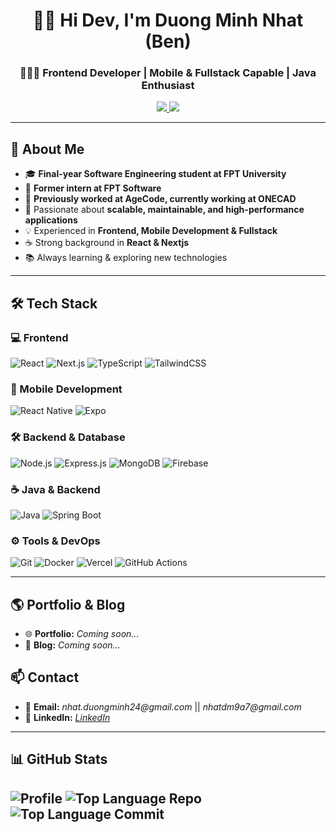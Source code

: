 <h1 align="center">  
  👋😊 Hi Dev, I'm Duong Minh Nhat (Ben)  
</h1>  

<h3 align="center">
  👨🏻‍💻 Frontend Developer | Mobile & Fullstack Capable | Java Enthusiast  
</h3>

<p align="center">
  <a href="mailto:nhat.duongminh24@gmail.com">
    <img src="https://img.shields.io/badge/Email-nhat.duongminh24%40gmail.com-red?style=flat&logo=gmail" />
  </a>
  <a href="https://github.com/BenSkye">
    <img src="https://img.shields.io/github/followers/BenSkye?label=Follow&style=social" />
  </a>
</p>

---

## 🚀 About Me  
- 🎓 **Final-year Software Engineering student at FPT University**  
- 💼 **Former intern at FPT Software**  
- 💼 **Previously worked at AgeCode, currently working at ONECAD**  
- 🔭 Passionate about **scalable, maintainable, and high-performance applications**  
- 💡 Experienced in **Frontend, Mobile Development & Fullstack**  
- ☕ Strong background in **React & Nextjs**  
- 📚 Always learning & exploring new technologies  

---

## 🛠️ Tech Stack  

### 💻 Frontend  
![React](https://img.shields.io/badge/React-20232A?style=flat&logo=react&logoColor=61DAFB)
![Next.js](https://img.shields.io/badge/Next.js-000000?style=flat&logo=next.js&logoColor=white)
![TypeScript](https://img.shields.io/badge/TypeScript-007ACC?style=flat&logo=typescript&logoColor=white)
![TailwindCSS](https://img.shields.io/badge/Tailwind_CSS-38B2AC?style=flat&logo=tailwind-css&logoColor=white)  

### 📱 Mobile Development  
![React Native](https://img.shields.io/badge/React_Native-20232A?style=flat&logo=react&logoColor=61DAFB)
![Expo](https://img.shields.io/badge/Expo-000020?style=flat&logo=expo&logoColor=white)

### 🛠 Backend & Database  
![Node.js](https://img.shields.io/badge/Node.js-43853D?style=flat&logo=node.js&logoColor=white)
![Express.js](https://img.shields.io/badge/Express.js-404D59?style=flat&logo=express&logoColor=white)
![MongoDB](https://img.shields.io/badge/MongoDB-4EA94B?style=flat&logo=mongodb&logoColor=white)
![Firebase](https://img.shields.io/badge/Firebase-FFCA28?style=flat&logo=firebase&logoColor=black)

### ☕ Java & Backend  
![Java](https://img.shields.io/badge/Java-ED8B00?style=flat&logo=java&logoColor=white)
![Spring Boot](https://img.shields.io/badge/Spring_Boot-6DB33F?style=flat&logo=spring-boot&logoColor=white)

### ⚙️ Tools & DevOps  
![Git](https://img.shields.io/badge/Git-F05032?style=flat&logo=git&logoColor=white)
![Docker](https://img.shields.io/badge/Docker-2496ED?style=flat&logo=docker&logoColor=white)
![Vercel](https://img.shields.io/badge/Vercel-000000?style=flat&logo=vercel&logoColor=white)
![GitHub Actions](https://img.shields.io/badge/GitHub_Actions-2088FF?style=flat&logo=github-actions&logoColor=white)  

---

## 🌎 Portfolio & Blog  
- 🌐 **Portfolio:** _Coming soon..._  
- 📝 **Blog:** _Coming soon..._  

## 📫 Contact  
- 📧 **Email:** _nhat.duongminh24@gmail.com_  || _nhatdm9a7@gmail.com_
- 💼 **LinkedIn:** _[LinkedIn](https://www.linkedin.com/in/minh-nhật-dương-6088a4319/)_

 --- 
## 📊 GitHub Stats  

![Profile](http://github-profile-summary-cards.vercel.app/api/cards/profile-details?username=BenSkye&theme=github)
![Top Language Repo](http://github-profile-summary-cards.vercel.app/api/cards/repos-per-language?username=BenSkye&theme=github)
![Top Language Commit](http://github-profile-summary-cards.vercel.app/api/cards/most-commit-language?username=BenSkye&theme=github)
---
